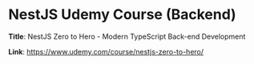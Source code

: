 # NestJS Udemy Course (Backend)

**Title**: NestJS Zero to Hero - Modern TypeScript Back-end Development

**Link**: https://www.udemy.com/course/nestjs-zero-to-hero/
